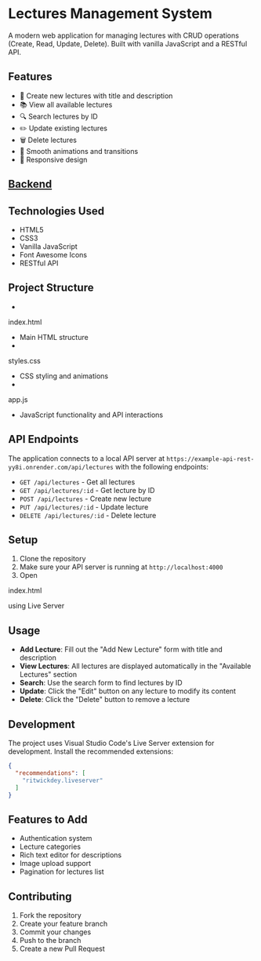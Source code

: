 # Lectures Management System

A modern web application for managing lectures with CRUD operations (Create, Read, Update, Delete). Built with vanilla JavaScript and a RESTful API.

## Features

- 📝 Create new lectures with title and description
- 📚 View all available lectures
- 🔍 Search lectures by ID
- ✏️ Update existing lectures
- 🗑️ Delete lectures
- 💫 Smooth animations and transitions
- 📱 Responsive design

## [Backend](https://github.com/sandovaldavid/api-lectures-management)

## Technologies Used

- HTML5
- CSS3
- Vanilla JavaScript
- Font Awesome Icons
- RESTful API

## Project Structure

- 

index.html

 - Main HTML structure
- 

styles.css

 - CSS styling and animations
- 

app.js

 - JavaScript functionality and API interactions

## API Endpoints

The application connects to a local API server at `https://example-api-rest-yy8i.onrender.com/api/lectures` with the following endpoints:

- `GET /api/lectures` - Get all lectures
- `GET /api/lectures/:id` - Get lecture by ID
- `POST /api/lectures` - Create new lecture
- `PUT /api/lectures/:id` - Update lecture
- `DELETE /api/lectures/:id` - Delete lecture

## Setup

1. Clone the repository
2. Make sure your API server is running at `http://localhost:4000`
3. Open 

index.html

 using Live Server

## Usage

- **Add Lecture**: Fill out the "Add New Lecture" form with title and description
- **View Lectures**: All lectures are displayed automatically in the "Available Lectures" section
- **Search**: Use the search form to find lectures by ID
- **Update**: Click the "Edit" button on any lecture to modify its content
- **Delete**: Click the "Delete" button to remove a lecture

## Development

The project uses Visual Studio Code's Live Server extension for development. Install the recommended extensions:

```json
{
  "recommendations": [
    "ritwickdey.liveserver"
  ]
}
```

## Features to Add

- Authentication system
- Lecture categories
- Rich text editor for descriptions
- Image upload support
- Pagination for lectures list

## Contributing

1. Fork the repository
2. Create your feature branch
3. Commit your changes
4. Push to the branch
5. Create a new Pull Request
